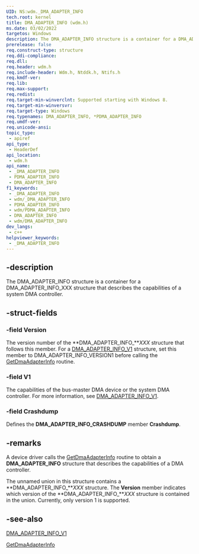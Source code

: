 ```yaml
---
UID: NS:wdm._DMA_ADAPTER_INFO
tech.root: kernel
title: DMA_ADAPTER_INFO (wdm.h)
ms.date: 03/02/2022
targetos: Windows
description: The DMA_ADAPTER_INFO structure is a container for a DMA_ADAPTER_INFO_XXX structure that describes the capabilities of a system DMA controller.
prerelease: false
req.construct-type: structure
req.ddi-compliance: 
req.dll: 
req.header: wdm.h
req.include-header: Wdm.h, Ntddk.h, Ntifs.h
req.kmdf-ver: 
req.lib: 
req.max-support: 
req.redist: 
req.target-min-winverclnt: Supported starting with Windows 8.
req.target-min-winversvr: 
req.target-type: Windows
req.typenames: DMA_ADAPTER_INFO, *PDMA_ADAPTER_INFO
req.umdf-ver: 
req.unicode-ansi: 
topic_type:
 - apiref
api_type:
 - HeaderDef
api_location:
 - wdm.h
api_name:
 - _DMA_ADAPTER_INFO
 - PDMA_ADAPTER_INFO
 - DMA_ADAPTER_INFO
f1_keywords:
 - _DMA_ADAPTER_INFO
 - wdm/_DMA_ADAPTER_INFO
 - PDMA_ADAPTER_INFO
 - wdm/PDMA_ADAPTER_INFO
 - DMA_ADAPTER_INFO
 - wdm/DMA_ADAPTER_INFO
dev_langs:
 - c++
helpviewer_keywords:
 - _DMA_ADAPTER_INFO
---
```


## -description

The DMA_ADAPTER_INFO structure is a container for a DMA_ADAPTER_INFO_XXX structure that describes the capabilities of a system DMA controller.

## -struct-fields

### -field Version

The version number of the **DMA_ADAPTER_INFO_***XXX* structure that follows this member. For a [DMA_ADAPTER_INFO_V1](/windows-hardware/drivers/ddi/wdm/ns-wdm-_dma_adapter_info_v1) structure, set this member to DMA_ADAPTER_INFO_VERSION1 before calling the [GetDmaAdapterInfo](/windows-hardware/drivers/ddi/wdm/nc-wdm-pget_dma_adapter_info) routine.

### -field V1

The capabilities of the bus-master DMA device or the system DMA controller. For more information, see [DMA_ADAPTER_INFO_V1](/windows-hardware/drivers/ddi/wdm/ns-wdm-_dma_adapter_info_v1).

### -field Crashdump

Defines the **DMA_ADAPTER_INFO_CRASHDUMP** member **Crashdump**.

## -remarks

A device driver calls the [GetDmaAdapterInfo](/windows-hardware/drivers/ddi/wdm/nc-wdm-pget_dma_adapter_info) routine to obtain a **DMA_ADAPTER_INFO** structure that describes the capabilities of a DMA controller.

The unnamed union in this structure contains a **DMA_ADAPTER_INFO_***XXX* structure. The **Version** member indicates which version of the **DMA_ADAPTER_INFO_***XXX* structure is contained in the union. Currently, only version 1 is supported.

## -see-also

[DMA_ADAPTER_INFO_V1](/windows-hardware/drivers/ddi/wdm/ns-wdm-_dma_adapter_info_v1)

[GetDmaAdapterInfo](/windows-hardware/drivers/ddi/wdm/nc-wdm-pget_dma_adapter_info)
